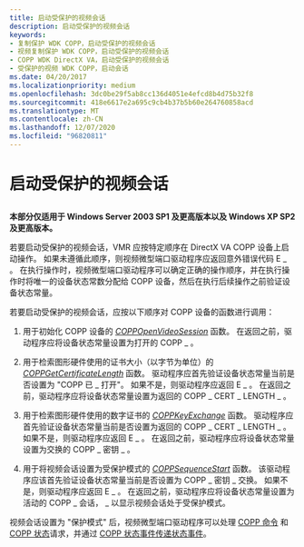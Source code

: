 ```yaml
---
title: 启动受保护的视频会话
description: 启动受保护的视频会话
keywords:
- 复制保护 WDK COPP，启动受保护的视频会话
- 视频复制保护 WDK COPP，启动受保护的视频会话
- COPP WDK DirectX VA，启动受保护的视频会话
- 受保护的视频 WDK COPP，启动会话
ms.date: 04/20/2017
ms.localizationpriority: medium
ms.openlocfilehash: 3dc0be29f5ab8cc136d4051e4efcd8b4d75b32f8
ms.sourcegitcommit: 418e6617e2a695c9cb4b37b5b60e264760858acd
ms.translationtype: MT
ms.contentlocale: zh-CN
ms.lasthandoff: 12/07/2020
ms.locfileid: "96820811"
---
```

# <a name="starting-a-protected-video-session"></a>启动受保护的视频会话


## <span id="ddk_starting_a_protected_video_session_gg"></span><span id="DDK_STARTING_A_PROTECTED_VIDEO_SESSION_GG"></span>


**本部分仅适用于 Windows Server 2003 SP1 及更高版本以及 Windows XP SP2 及更高版本。**

若要启动受保护的视频会话，VMR 应按特定顺序在 DirectX VA COPP 设备上启动操作。 如果未遵循此顺序，则视频微型端口驱动程序应返回意外错误代码 E \_ 。 在执行操作时，视频微型端口驱动程序可以确定正确的操作顺序，并在执行操作时将唯一的设备状态常数分配给 COPP 设备，然后在执行后续操作之前验证设备状态常量。

若要启动受保护的视频会话，应按以下顺序对 COPP 设备的函数进行调用：

1.  用于初始化 COPP 设备的 [*COPPOpenVideoSession*](./coppopenvideosession.md) 函数。 在返回之前，驱动程序应将设备状态常量设置为打开的 COPP \_ 。

2.  用于检索图形硬件使用的证书大小（以字节为单位）的 [*COPPGetCertificateLength*](./coppgetcertificatelength.md) 函数。 驱动程序应首先验证设备状态常量当前是否设置为 "COPP 已 \_ 打开"。 如果不是，则驱动程序应返回 E \_ 。 在返回之前，驱动程序应将设备状态常量设置为返回的 COPP \_ CERT \_ LENGTH \_ 。

3.  用于检索图形硬件使用的数字证书的 [*COPPKeyExchange*](./coppkeyexchange.md) 函数。 驱动程序应首先验证设备状态常量当前是否设置为返回的 COPP \_ CERT \_ LENGTH \_ 。 如果不是，则驱动程序应返回 E \_ 。 在返回之前，驱动程序应将设备状态常量设置为交换的 COPP \_ 密钥 \_ 。

4.  用于将视频会话设置为受保护模式的 [*COPPSequenceStart*](./coppsequencestart.md) 函数。 该驱动程序应该首先验证设备状态常量当前是否设置为 COPP \_ 密钥 \_ 交换。 如果不是，则驱动程序应返回 E \_ 。 在返回之前，驱动程序应将设备状态常量设置为活动的 COPP \_ 会话， \_ 以显示视频会话处于受保护模式。

视频会话设置为 "保护模式" 后，视频微型端口驱动程序可以处理 [COPP 命令](copp-commands.md) 和 [COPP 状态](copp-status.md)请求，并通过 [COPP 状态事件传递状态事件](copp-status-events.md)。

 

